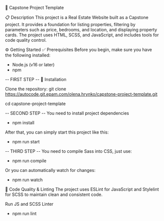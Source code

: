 🏡 Capstone Project Template

📋 Description
This project is a Real Estate Website built as a Capstone project. It provides a foundation for listing properties, filtering by parameters such as price, bedrooms, and location, and displaying property cards. The project uses HTML, SCSS, and JavaScript, and includes tools for code quality control.

⚙️ Getting Started
✅ Prerequisites
Before you begin, make sure you have the following installed:

- Node.js (v16 or later)
- npm

-- FIRST STEP --
🚀 Installation

Clone the repository:
git clone https://autocode.git.epam.com/olena.hrynko/capstone-project-template.git

cd capstone-project-template

-- SECOND STEP --
You need to install project dependencies

- npm install

After that, you can simply start this project like this:

- npm run start

-- THIRD STEP --
You need to compile Sass into CSS, just use:

- npm run compile

Or you can automatically watch for changes:

- npm run watch

🧹 Code Quality & Linting
The project uses ESLint for JavaScript and Stylelint for SCSS to maintain clean and consistent code.

Run JS and SCSS Linter

- npm run lint
